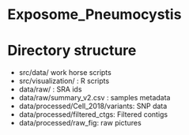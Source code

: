 # Exposome_Pneumocystis


# Directory structure
* src/data/ work horse scripts
* src/visualization/	: R scripts
* data/raw/		: SRA ids
* data/raw/summary_v2.csv	: samples metadata 
* data/processed/Cell_2018/variants:	SNP data
* data/processed/filtered_ctgs:		Filtered contigs
* data/processed/raw_fig: 		raw pictures



